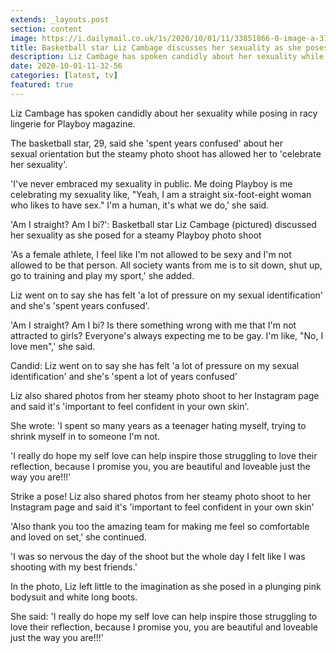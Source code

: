 ```yaml
---
extends: _layouts.post
section: content
image: https://i.dailymail.co.uk/1s/2020/10/01/11/33851866-0-image-a-37_1601546859232.jpg 
title: Basketball star Liz Cambage discusses her sexuality as she poses for a steamy Playboy photo shoot  
description: Liz Cambage has spoken candidly about her sexuality while posing in racy lingerie  for  Playboy magazine. 
date: 2020-10-01-11-32-56 
categories: [latest, tv] 
featured: true 
--- 
```

Liz Cambage has spoken candidly about her sexuality while posing in racy lingerie for Playboy magazine.

The basketball star, 29, said she 'spent years confused' about her sexual orientation but the steamy photo shoot has allowed her to 'celebrate her sexuality'.

'I've never embraced my sexuality in public. Me doing Playboy is me celebrating my sexuality like, "Yeah, I am a straight six-foot-eight woman who likes to have sex." I'm a human, it's what we do,' she said.

'Am I straight? Am I bi?': Basketball star Liz Cambage (pictured) discussed her sexuality as she posed for a steamy Playboy photo shoot

'As a female athlete, I feel like I'm not allowed to be sexy and I'm not allowed to be that person. All society wants from me is to sit down, shut up, go to training and play my sport,' she added.

Liz went on to say she has felt 'a lot of pressure on my sexual identification' and she's 'spent years confused'.

'Am I straight? Am I bi? Is there something wrong with me that I'm not attracted to girls? Everyone's always expecting me to be gay. I'm like, "No, I love men",' she said.

Candid: Liz went on to say she has felt 'a lot of pressure on my sexual identification' and she's 'spent a lot of years confused'

Liz also shared photos from her steamy photo shoot to her Instagram page and said it's 'important to feel confident in your own skin'.

She wrote: 'I spent so many years as a teenager hating myself, trying to shrink myself in to someone I'm not. 

'I really do hope my self love can help inspire those struggling to love their reflection, because I promise you, you are beautiful and loveable just the way you are!!!' 

Strike a pose! Liz also shared photos from her steamy photo shoot to her Instagram page and said it's 'important to feel confident in your own skin'

'Also thank you too the amazing team for making me feel so comfortable and loved on set,' she continued.

'I was so nervous the day of the shoot but the whole day I felt like I was shooting with my best friends.'

In the photo, Liz left little to the imagination as she posed in a plunging pink bodysuit and white long boots.

She said: 'I really do hope my self love can help inspire those struggling to love their reflection, because I promise you, you are beautiful and loveable just the way you are!!!'

